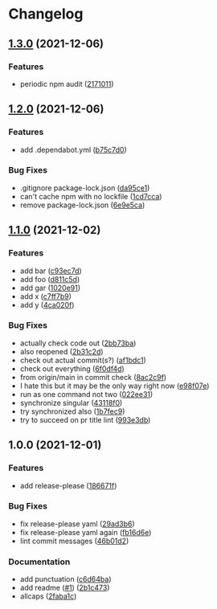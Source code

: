 # Changelog

## [1.3.0](https://www.github.com/wraithgar/conventional-test/compare/v1.2.0...v1.3.0) (2021-12-06)


### Features

* periodic npm audit ([2171011](https://www.github.com/wraithgar/conventional-test/commit/2171011c328409b45a9608252e7a545d1598cffe))

## [1.2.0](https://www.github.com/wraithgar/conventional-test/compare/v1.1.0...v1.2.0) (2021-12-06)


### Features

* add .dependabot.yml ([b75c7d0](https://www.github.com/wraithgar/conventional-test/commit/b75c7d01f3a324a3439bd8304c0cc868007c8750))


### Bug Fixes

* .gitignore package-lock.json ([da95ce1](https://www.github.com/wraithgar/conventional-test/commit/da95ce1bf857c31cdc6c257a3035e730193fa99a))
* can't cache npm with no lockfile ([1cd7cca](https://www.github.com/wraithgar/conventional-test/commit/1cd7cca12bef101e9524b2c83ccec4e8869f02d0))
* remove package-lock.json ([6e9e5ca](https://www.github.com/wraithgar/conventional-test/commit/6e9e5ca188c877ce620eaf34a722d949a91ab358))

## [1.1.0](https://www.github.com/wraithgar/conventional-test/compare/v1.0.0...v1.1.0) (2021-12-02)


### Features

* add bar ([c93ec7d](https://www.github.com/wraithgar/conventional-test/commit/c93ec7d744dc49aba7678700dc79a00be62be1c5))
* add foo ([d811c5d](https://www.github.com/wraithgar/conventional-test/commit/d811c5d8535ce6da13105651574bfc2e983cf929))
* add gar ([1020e91](https://www.github.com/wraithgar/conventional-test/commit/1020e91a4e80acd472afa050283bfdef08c2dd06))
* add x ([c7ff7b9](https://www.github.com/wraithgar/conventional-test/commit/c7ff7b9f312594fe60bdbbb4e325b2798f77c387))
* add y ([4ca020f](https://www.github.com/wraithgar/conventional-test/commit/4ca020f86f20047532095f757c0b0c384c1a3252))


### Bug Fixes

* actually check code out ([2bb73ba](https://www.github.com/wraithgar/conventional-test/commit/2bb73ba2ef530af250ff98e524b9da65f9cbb87c))
* also reopened ([2b31c2d](https://www.github.com/wraithgar/conventional-test/commit/2b31c2d7d4347ffe54a1a33ee6ec9d1daccd37da))
* check out actual commit(s?) ([af1bdc1](https://www.github.com/wraithgar/conventional-test/commit/af1bdc1a71adfb125dc57586837ac75a2d1eebdd))
* check out everything ([6f0df4d](https://www.github.com/wraithgar/conventional-test/commit/6f0df4df2591c48387223f5a547e1a2faaa21e1c))
* from origin/main in commit check ([8ac2c9f](https://www.github.com/wraithgar/conventional-test/commit/8ac2c9ffb05b2d33d37bdc69a9c1b14f4cb787fc))
* I hate this but it may be the only way right now ([e98f07e](https://www.github.com/wraithgar/conventional-test/commit/e98f07e505d79095cc1a0dca922b9ffe5bf9d91a))
* run as one command not two ([022ee31](https://www.github.com/wraithgar/conventional-test/commit/022ee31411278883fef4b6d9d858b43ea26acbd1))
* synchronize singular ([43118f0](https://www.github.com/wraithgar/conventional-test/commit/43118f0670e2e843c19b6f786349e53fad1368da))
* try synchronized also ([1b7fec9](https://www.github.com/wraithgar/conventional-test/commit/1b7fec906ac61a17d0b0b5699a2e54529fc29624))
* try to succeed on pr title lint ([993e3db](https://www.github.com/wraithgar/conventional-test/commit/993e3db11a36ca1e715d4cf89089ded6fe6ed0b9))

## 1.0.0 (2021-12-01)


### Features

* add release-please ([186671f](https://www.github.com/wraithgar/conventional-test/commit/186671f5ac07c91e6baab9218d705a2611979482))


### Bug Fixes

* fix release-please yaml ([29ad3b6](https://www.github.com/wraithgar/conventional-test/commit/29ad3b6de4876620ea64b984787c5b6326d6d043))
* fix release-please yaml again ([fb16d6e](https://www.github.com/wraithgar/conventional-test/commit/fb16d6ebd581be3be414f430f7b425dc1efb0f00))
* lint commit messages ([46b01d2](https://www.github.com/wraithgar/conventional-test/commit/46b01d2124a7ccf68bec5d691213c50e10b4831f))


### Documentation

* add punctuation ([c6d64ba](https://www.github.com/wraithgar/conventional-test/commit/c6d64ba19d908933097a53f710d4ec39bf6f347f))
* add readme ([#1](https://www.github.com/wraithgar/conventional-test/issues/1)) ([2b1c473](https://www.github.com/wraithgar/conventional-test/commit/2b1c4731e5870da0528bfcc94027552adeb6672a))
* allcaps ([2faba1c](https://www.github.com/wraithgar/conventional-test/commit/2faba1cbf7a6715fc3c36de39d926f8a60808e0d))
